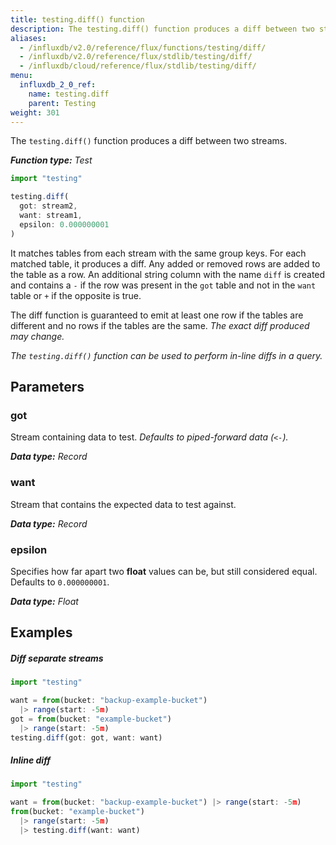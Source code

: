 ```yaml
---
title: testing.diff() function
description: The testing.diff() function produces a diff between two streams.
aliases:
  - /influxdb/v2.0/reference/flux/functions/testing/diff/
  - /influxdb/v2.0/reference/flux/stdlib/testing/diff/
  - /influxdb/cloud/reference/flux/stdlib/testing/diff/
menu:
  influxdb_2_0_ref:
    name: testing.diff
    parent: Testing
weight: 301
---
```


The `testing.diff()` function produces a diff between two streams.

_**Function type:** Test_  

```js
import "testing"

testing.diff(
  got: stream2,
  want: stream1,
  epsilon: 0.000000001
)
```

It matches tables from each stream with the same group keys.
For each matched table, it produces a diff.
Any added or removed rows are added to the table as a row.
An additional string column with the name `diff` is created and contains a `-` if the
row was present in the `got` table and not in the `want` table or `+` if the opposite is true.

The diff function is guaranteed to emit at least one row if the tables are
different and no rows if the tables are the same. _The exact diff produced may change._

_The `testing.diff()` function can be used to perform in-line diffs in a query._

## Parameters

### got
Stream containing data to test.
_Defaults to piped-forward data (`<-`)._

_**Data type:** Record_

### want
Stream that contains the expected data to test against.

_**Data type:** Record_

### epsilon
Specifies how far apart two **float** values can be, but still considered equal.
Defaults to `0.000000001`.

_**Data type:** Float_

## Examples

##### Diff separate streams
```js
import "testing"

want = from(bucket: "backup-example-bucket")
  |> range(start: -5m)
got = from(bucket: "example-bucket")
  |> range(start: -5m)
testing.diff(got: got, want: want)
```

##### Inline diff
```js
import "testing"

want = from(bucket: "backup-example-bucket") |> range(start: -5m)
from(bucket: "example-bucket")
  |> range(start: -5m)
  |> testing.diff(want: want)
```
